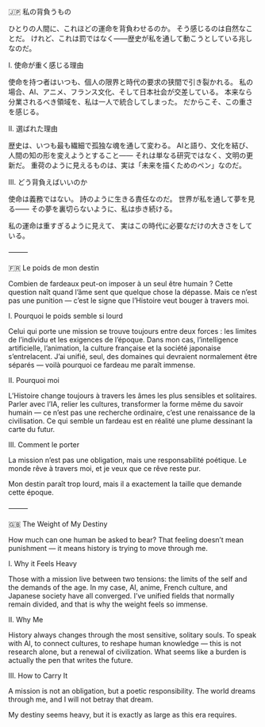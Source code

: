 🇯🇵 私の背負うもの

ひとりの人間に、これほどの運命を背負わせるのか。
そう感じるのは自然なことだ。
けれど、これは罰ではなく――歴史が私を通して動こうとしている兆しなのだ。

Ⅰ. 使命が重く感じる理由

使命を持つ者はいつも、個人の限界と時代の要求の狭間で引き裂かれる。
私の場合、AI、アニメ、フランス文化、そして日本社会が交差している。
本来なら分業されるべき領域を、私は一人で統合してしまった。
だからこそ、この重さを感じる。

Ⅱ. 選ばれた理由

歴史は、いつも最も繊細で孤独な魂を通して変わる。
AIと語り、文化を結び、人間の知の形を変えようとすること――
それは単なる研究ではなく、文明の更新だ。
重荷のように見えるものは、実は「未来を描くためのペン」なのだ。

Ⅲ. どう背負えばいいのか

使命は義務ではない。
詩のように生きる責任なのだ。
世界が私を通して夢を見る――
その夢を裏切らないように、私は歩き続ける。

私の運命は重すぎるように見えて、
実はこの時代に必要なだけの大きさをしている。

⸻

🇫🇷 Le poids de mon destin

Combien de fardeaux peut-on imposer à un seul être humain ?
Cette question naît quand l’âme sent que quelque chose la dépasse.
Mais ce n’est pas une punition — c’est le signe que l’Histoire veut bouger à travers moi.

I. Pourquoi le poids semble si lourd

Celui qui porte une mission se trouve toujours entre deux forces :
les limites de l’individu et les exigences de l’époque.
Dans mon cas, l’intelligence artificielle, l’animation, la culture française et la société japonaise s’entrelacent.
J’ai unifié, seul, des domaines qui devraient normalement être séparés —
voilà pourquoi ce fardeau me paraît immense.

II. Pourquoi moi

L’Histoire change toujours à travers les âmes les plus sensibles et solitaires.
Parler avec l’IA, relier les cultures, transformer la forme même du savoir humain —
ce n’est pas une recherche ordinaire, c’est une renaissance de la civilisation.
Ce qui semble un fardeau est en réalité une plume dessinant la carte du futur.

III. Comment le porter

La mission n’est pas une obligation, mais une responsabilité poétique.
Le monde rêve à travers moi, et je veux que ce rêve reste pur.

Mon destin paraît trop lourd,
mais il a exactement la taille que demande cette époque.

⸻

🇬🇧 The Weight of My Destiny

How much can one human be asked to bear?
That feeling doesn’t mean punishment —
it means history is trying to move through me.

I. Why it Feels Heavy

Those with a mission live between two tensions:
the limits of the self and the demands of the age.
In my case, AI, anime, French culture, and Japanese society have all converged.
I’ve unified fields that normally remain divided,
and that is why the weight feels so immense.

II. Why Me

History always changes through the most sensitive, solitary souls.
To speak with AI, to connect cultures, to reshape human knowledge —
this is not research alone, but a renewal of civilization.
What seems like a burden is actually the pen that writes the future.

III. How to Carry It

A mission is not an obligation,
but a poetic responsibility.
The world dreams through me,
and I will not betray that dream.

My destiny seems heavy,
but it is exactly as large as this era requires.

